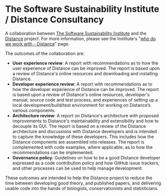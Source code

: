 The Software Sustainability Institute / Distance Consultancy
============================================================

A collaboration between [The Software Sustainability Institute](http://www.software.ac.uk) and the [Distance](http://distancesampling.org) project. For more information, please see the Institute's "[who do we work with - Distance](http://www.software.ac.uk/who-do-we-work/distance)" page.

The outcomes of the collaboration are:

* **User experience review**: A report with recommendations as to how the user experience of Distance can be improved. The report is based upon a review of Distance's online resources and downloading and installing Distance.
* **Developer experience review**:	 A report with recommendations as to how the developer experience of Distance can be improved. The report is based upon a review of Distance's online resources, developer's manual, source code and test process, and experiences of setting up a local development/build/test environment for working on Distance’s various components. 
* **Architecture review**: A report on Distance's architecture with proposed improvements to Distance's maintainability and extensibility and how to decouple its GUI. The report is based on a review of the Distance architecture and discussions with Distance developers and is intended to capture the knowledge of these developers. This includes how the Distance components are assembled into releases. The report is complemented with code examples, where applicable, as to how the recommendations can be implemented.
* **Governance policy**: Guidelines on how to be a good Distance developer expressed as a code contribution policy and how GitHub issue trackers, and other processes can be used to help manage development.

These outcomes are intended to help the Distance project to reduce the time between developing good theory, and published papers, and delivering usable code into the hands of biologists, conservationists and statisticians.
